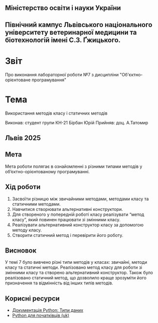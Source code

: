 ## Міністерство освіти і науки України

## Північний кампус Львівського національного університету ветеринарної медицини та біотехнологій імені С.З. Ґжицького.

# Звіт
Про виконання лабораторної роботи №7 з дисципліни "Об'єктно-орієнтоване програмування"

# Тема
Використання методів класу і статичних методів

Виконав: студент групи КН-21 Бірбан Юрій
Прийняв: доц. А.Татомир

## Львів 2025

## Мета
Мета роботи полягає в ознайомленні з різними типами методів у
об’єктно-орієнтованому програмуванні.

## Хід роботи

1. Засвоїти різницю між звичайними методами, методами класу та
статичними методами.
2. Навчитися створювати альтернативні конструктори.
3. Для створеного у попередній роботі класу реалізувати “метод класу”,
який повинен працювати зі змінними класу.
4. Реалізувати альтернативний конструктор класу за допомогою методу
класу.
5. Створити статичний метод і перевірити його роботу.

## Висновок

У темі 7 було вивчено різні типи методів у класах: звичайні, методи класу та статичні методи. Реалізовано метод класу для роботи зі змінними класу та створено альтернативний конструктор. Також було реалізовано статичний метод, що дозволило краще зрозуміти його призначення та відмінність від інших типів методів.

## Корисні ресурси

- [Документація Python: Типи даних](https://www.learnpython.org/en/Variables_and_Types)
- [Python для початківців (uk)](https://uk.wikipedia.org/wiki/Python)